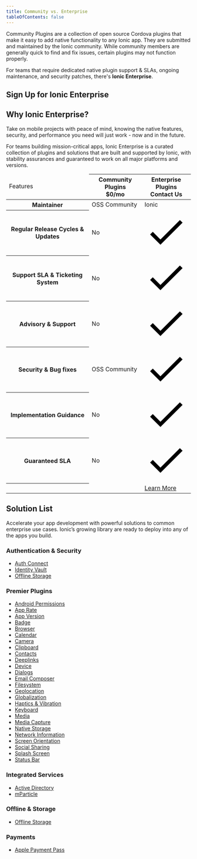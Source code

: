 ```yaml
---
title: Community vs. Enterprise
tableOfContents: false
---
```


Community Plugins are a collection of open source Cordova plugins that make it easy to add native functionality to any Ionic app. They are submitted and maintained by the Ionic community. While community members are generally quick to find and fix issues, certain plugins may not function properly. 

For teams that require dedicated native plugin support & SLAs, ongoing maintenance, and security patches, there's <strong>Ionic Enterprise</strong>.

## Sign Up for Ionic Enterprise

<hubspot-form form-id="7c2c6529-48c0-4d17-86a0-bfd40c849bb1"></hubspot-form>

## Why Ionic Enterprise?

Take on mobile projects with peace of mind, knowing the native features, security, and performance you need will just work - now and in the future.

For teams building mission-critical apps, Ionic Enterprise is a curated collection of plugins and solutions that are built and supported by Ionic, with stability assurances and guaranteed to work on all major platforms and versions.

<div class="native-ee-pricing">
  <div class="table-wrap">
    <table>
      <thead>
        <tr>
          <td>
            <span class="native-ee-pricing-table">Features</span>
          </td>
          <th>
            <div class="plan-wrap">
              <span class="native-ee-pricing-table">Community Plugins</span>
              <div class="price">$0/mo </div>
            </div>
          </th>
          <th>
            <div class="plan-wrap">
              <span class="native-ee-pricing-table">Enterprise Plugins</span>
              <div class="price" data-toggle="billing-team">
                Contact Us</div>
            </div>
          </th>
        </tr>
      </thead>
      <tbody>
        <tr class="stripe">
          <th>
            Maintainer
          </th>
          <td>OSS Community</td>
          <td>Ionic</td>
        </tr>
        <tr>
          <th>
            Regular Release Cycles & Updates
          </th>
          <td>No</td>
          <td><svg xmlns="http://www.w3.org/2000/svg" viewBox="0 0 512 512"><path d="M186.301 339.893L96 249.461l-32 30.507L186.301 402 448 140.506 416 110z"/></svg></td>
        </tr>
        <tr class="stripe">
          <th>
            Support SLA & Ticketing System
          </th>
          <td>No</td>
          <td><svg xmlns="http://www.w3.org/2000/svg" viewBox="0 0 512 512"><path d="M186.301 339.893L96 249.461l-32 30.507L186.301 402 448 140.506 416 110z"/></svg></td>
        </tr>
        <tr>
          <th>
            Advisory & Support
          </th>
          <td>No</td>
          <td><svg xmlns="http://www.w3.org/2000/svg" viewBox="0 0 512 512"><path d="M186.301 339.893L96 249.461l-32 30.507L186.301 402 448 140.506 416 110z"/></svg></td>
        </tr>
        <tr class="stripe">
          <th>
            Security & Bug fixes
          </th>
          <td>OSS Community</td>
          <td><svg xmlns="http://www.w3.org/2000/svg" viewBox="0 0 512 512"><path d="M186.301 339.893L96 249.461l-32 30.507L186.301 402 448 140.506 416 110z"/></svg></td>
        </tr>
        <tr>
          <th>
            Implementation Guidance
          </th>
          <td>No</td>
          <td><svg xmlns="http://www.w3.org/2000/svg" viewBox="0 0 512 512"><path d="M186.301 339.893L96 249.461l-32 30.507L186.301 402 448 140.506 416 110z"/></svg></td>
        </tr>
        <tr class="stripe">
          <th>
            Guaranteed SLA
          </th>
          <td>No</td>
          <td><svg xmlns="http://www.w3.org/2000/svg" viewBox="0 0 512 512"><path d="M186.301 339.893L96 249.461l-32 30.507L186.301 402 448 140.506 416 110z"/></svg></td>
        </tr>
          <th></th>
          <td></td>
          <td><a class="btn"
                href="https://ionicframework.com/enterprise-edition">Learn More</a></td>
        </tr>
      </tbody>
    </table>
  </div>
</div>

## Solution List

Accelerate your app development with powerful solutions to common enterprise use cases. Ionic’s growing library are ready to deploy into any of the apps you build.

### Authentication & Security
- [Auth Connect](/docs/enterprise/auth-connect)
- [Identity Vault](/docs/enterprise/identity-vault)
- [Offline Storage](/docs/enterprise/offline-storage)

### Premier Plugins
- [Android Permissions](/docs/enterprise/android-permissions)
- [App Rate](/docs/enterprise/app-rate)
- [App Version](/docs/enterprise/app-version)
- [Badge](/docs/enterprise/badge)
- [Browser](/docs/enterprise/inappbrowser)
- [Calendar](/docs/enterprise/calendar)
- [Camera](/docs/enterprise/camera)
- [Clipboard](/docs/enterprise/clipboard)
- [Contacts](/docs/enterprise/contacts)
- [Deeplinks](/docs/enterprise/deeplinks)
- [Device](/docs/enterprise/device)
- [Dialogs](/docs/enterprise/dialogs)
- [Email Composer](/docs/enterprise/email-composer)
- [Filesystem](/docs/enterprise/filesystem)
- [Geolocation](/docs/enterprise/geolocation)
- [Globalization](/docs/enterprise/globalization)
- [Haptics & Vibration](/docs/enterprise/vibration)
- [Keyboard](/docs/enterprise/keyboard)
- [Media](/docs/enterprise/media)
- [Media Capture](/docs/enterprise/media-capture)
- [Native Storage](/docs/enterprise/nativestorage)
- [Network Information](/docs/enterprise/network-information)
- [Screen Orientation](/docs/enterprise/screen-orientation)
- [Social Sharing](/docs/enterprise/social-sharing)
- [Splash Screen](/docs/enterprise/splashscreen)
- [Status Bar](/docs/enterprise/statusbar)

### Integrated Services
- [Active Directory](https://ionicframework.com/integrations/ms-activedirectory-ms-adal)
- [mParticle](/docs/enterprise/mparticle)

### Offline & Storage
- [Offline Storage](/docs/enterprise/offline-storage)

### Payments
- [Apple Payment Pass](/docs/enterprise/apple-payment-pass)
